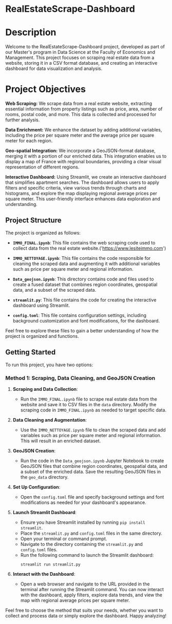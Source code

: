 # RealEstateScrape-Dashboard

# Description

Welcome to the RealEstateScrape-Dashboard project, developed as part of our Master's program in Data Science at the Faculty of Economics and Management. This project focuses on scraping real estate data from a website, storing it in a CSV format database, and creating an interactive dashboard for data visualization and analysis.

# Project Objectives

**Web Scraping:** We scrape data from a real estate website, extracting essential information from property listings such as price, area, number of rooms, postal code, and more. This data is collected and processed for further analysis.

**Data Enrichment:** We enhance the dataset by adding additional variables, including the price per square meter and the average price per square meter for each region.

**Geo-spatial Integration:** We incorporate a GeoJSON-format database, merging it with a portion of our enriched data. This integration enables us to display a map of France with regional boundaries, providing a clear visual representation of different regions.

**Interactive Dashboard:** Using Streamlit, we create an interactive dashboard that simplifies apartment searches. The dashboard allows users to apply filters and specific criteria, view various trends through charts and histograms, and explore the map displaying regional average prices per square meter. This user-friendly interface enhances data exploration and understanding.

## Project Structure

The project is organized as follows:

- **`IMMO_FINAL.ipynb`**: This file contains the web scraping code used to collect data from the real estate website.('https://www.lesiteimmo.com')

- **`IMMO_NETTOYAGE.ipynb`**: This file contains the code responsible for cleaning the scraped data and augmenting it with additional variables such as price per square meter and regional information.

- **`Data_geojson.ipynb`**: This directory contains code and files used to create a fused dataset that combines region coordinates, geospatial data, and a subset of the scraped data.

- **`streamlit.py`**: This file contains the code for creating the interactive dashboard using Streamlit.
  
- **`config.toml`**: This file contains configuration settings, including background customization and font modifications, for the dashboard.

Feel free to explore these files to gain a better understanding of how the project is organized and functions.


## Getting Started

To run this project, you have two options:

### Method 1: Scraping, Data Cleaning, and GeoJSON Creation

1. **Scraping and Data Collection**:
   - Run the `IMMO_FINAL.ipynb` file to scrape real estate data from the website and save it to CSV files in the `data` directory. Modify the scraping code in `IMMO_FINAL.ipynb` as needed to target specific data.

2. **Data Cleaning and Augmentation**:
   - Use the `IMMO_NETTOYAGE.ipynb` file to clean the scraped data and add variables such as price per square meter and regional information. This will result in an enriched dataset.

3. **GeoJSON Creation**:
   - Run the code in the `Data_geojson.ipynb` Jupyter Notebook to create GeoJSON files that combine region coordinates, geospatial data, and a subset of the enriched data. Save the resulting GeoJSON files in the `geo_data` directory.

4. **Set Up Configuration**:
   - Open the `config.toml` file and specify background settings and font modifications as needed for your dashboard's appearance.

5. **Launch Streamlit Dashboard**:
   - Ensure you have Streamlit installed by running `pip install streamlit`.
   - Place the `streamlit.py` and `config.toml` files in the same directory.
   - Open your terminal or command prompt.
   - Navigate to the directory containing the `streamlit.py` and `config.toml` files.
   - Run the following command to launch the Streamlit dashboard:
     ```
     streamlit run streamlit.py
     ```
6. **Interact with the Dashboard**:
   - Open a web browser and navigate to the URL provided in the terminal after running the Streamlit command. You can now interact with the dashboard, apply filters, explore data trends, and view the map with regional average prices per square meter.

Feel free to choose the method that suits your needs, whether you want to collect and process data or simply explore the dashboard. Happy analyzing!


